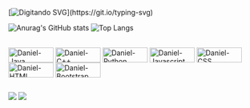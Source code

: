 [![ Digitando SVG ](https://readme-typing-svg.herokuapp.com/?color=7fff00&size=30¢er=true&vCenter=true&width=1000&lines=Olá,+meu+nome+é+Daniel+Tomazi,+sou+desenvolvedor.;Sou+um+profissional+da+área+de+Ciências+e+Engenharia+da;Computação+e+atuo+como+Full+Stack.;Qualquer+coisa+fique+á+vontade+para+me+contatar+nas+minhas;redes+sociais,+todas+estão+aqui+em+meu+perfil+do+GitHub.)](https://git.io/typing-svg)

![Anurag's GitHub stats](https://github-readme-stats.vercel.app/api?username=DanielTomazi&show_icons=true&theme=chartreuse-dark)
![Top Langs](https://github-readme-stats.vercel.app/api/top-langs/?username=DanielTomazi&layout=compact&theme=chartreuse-dark)

<div style="display: inline_block"><br>
  <img align="center" alt="Daniel-Java" height="30" width="90" src="https://img.shields.io/badge/Java-ED8B00?style=for-the-badge&logo=openjdk&logoColor=white">
  <img align="center" alt="Daniel-C++" height="30" width="90" src="https://img.shields.io/badge/C%2B%2B-00599C?style=for-the-badge&logo=c%2B%2B&logoColor=white">
  <img align="center" alt="Daniel-Python" height="30" width="90" src="https://img.shields.io/badge/Python-14354C?style=for-the-badge&logo=python&logoColor=white">
  <img align="center" alt="Daniel-Javascript" height="30" width="90" src="https://img.shields.io/badge/JavaScript-323330?style=for-the-badge&logo=javascript&logoColor=F7DF1E">
  <img align="center" alt="Daniel-CSS" height="30" width="90" src="https://img.shields.io/badge/CSS-239120?&style=for-the-badge&logo=css3&logoColor=white">
  <img align="center" alt="Daniel-HTML" height="30" width="90" src="https://img.shields.io/badge/HTML-239120?style=for-the-badge&logo=html5&logoColor=white">
  <img align="center" alt="Daniel-Bootstrap" height="30" width="90" src="https://img.shields.io/badge/Bootstrap-563D7C?style=for-the-badge&logo=bootstrap&logoColor=white">
</div>

##
 
<div> 
  <a href="https://instagram.com/danieltomaziii" target="_blank"><img src="https://img.shields.io/badge/-Instagram-%23E4405F?style=for-the-badge&logo=instagram&logoColor=white" target="_blank"></a> 
  <a href="https://www.linkedin.com/in/daniel-tomazi-a82959282" target="_blank"><img src="https://img.shields.io/badge/-LinkedIn-%230077B5?style=for-the-badge&logo=linkedin&logoColor=white" target="_blank"></a> 
  
</div>
